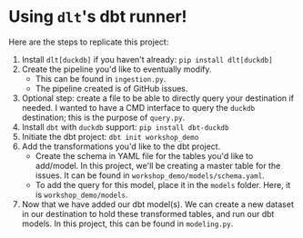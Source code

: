 # Using `dlt`'s dbt runner!

Here are the steps to replicate this project:
1. Install `dlt[duckdb]` if you haven't already: `pip install dlt[duckdb]`
2. Create the pipeline you'd like to eventually modify. 
   - This can be found in `ingestion.py`. 
   - The pipeline created is of GitHub issues.  
3. Optional step: create a file to be able to directly query your destination if needed. I wanted to have a CMD interface to query the `duckdb` destination; this is the purpose of `query.py`.
4. Install `dbt` with `duckdb` support: `pip install dbt-duckdb`
5. Initiate the dbt project: `dbt init workshop_demo`
6. Add the transformations you'd like to the dbt project.
   - Create the schema in YAML file for the tables you'd like to add/model. In this project, we'll be creating a master table for the issues. It can be found in `workshop_demo/models/schema.yaml`. 
   - To add the query for this model, place it in the `models` folder. Here, it is `workshop_demo/models`.
7. Now that we have added our dbt model(s). We can create a new dataset in our destination to hold these transformed tables, and run our dbt models. In this project, this can be found in `modeling.py`. 